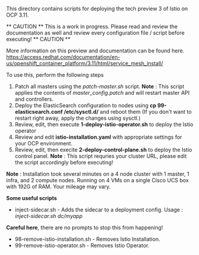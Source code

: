 This directory contains scripts for deploying the tech preview 3 of Istio on OCP 3.11. 

** CAUTION ** This is a work in progress. Please read and review the documentation as well and review every configuration file / script before executing! ** CAUTION **

More information on this preview and documentation can be found here.
https://access.redhat.com/documentation/en-us/openshift_container_platform/3.11/html/service_mesh_install/

To use this, perform the following steps

1. Patch all masters using the _patch-master.sh_ script. **Note** : This script applies the contents of *master_config.patch* and will restart master API and controllers.
2. Deploy the ElasticSearch configuration to nodes using __cp 99-elasticsearch.conf /etc/sysctl.d/__ and reboot them (If you don't want to restart right away, apply the changes using sysctl.)
3. Review, edit, then execute __1-deploy-istio-operator.sh__ to deploy the Istio operator
4. Review and edit __istio-installation.yaml__ with appropriate settings for your OCP environment.
5. Review, edit, then execite __2-deploy-control-plane.sh__ to deploy the Istio control panel. **Note** : This script requries your cluster URL, please edit the script accordingly before executing!

**Note** : Installation took several minutes on a 4 node cluster with 1 master, 1 infra, and 2 compute nodes. Running on 4 VMs on a single Cisco UCS box with 192G of RAM. Your mileage may vary.

**Some useful scripts**

- inject-sidecar.sh - Adds the sidecar to a deployment config. Usage : _inject-sidecar.sh dc/myapp_

**Careful here**, there are no prompts to stop this from happening!
- 98-remove-istio-installation.sh - Removes Istio Installation. 
- 99-remove-istio-operator.sh - Removes Istio Operator.
